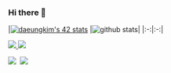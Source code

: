 ### Hi there 👋

|[![daeungkim's 42 stats](https://badge42.herokuapp.com/api/stats/dakim?privacyEmail=true)](https://github.com/daeungkim/badge42)
|![github stats](https://github-readme-stats.vercel.app/api?username=daeungkim&count_private=true)|
|:-:|:-:|

<!--
**daeungkim/daeungkim** is a ✨ _special_ ✨ repository because its `README.md` (this file) appears on your GitHub profile.

Here are some ideas to get you started:

- 🔭 I’m currently working on ...
- 🌱 I’m currently learning ...
- 👯 I’m looking to collaborate on ...
- 🤔 I’m looking for help with ...
- 💬 Ask me about ...
- 📫 How to reach me: ...
- 😄 Pronouns: ...
- ⚡ Fun fact: ...
-->
<p>
<a href="https://velog.io/@dakim">
<img src="https://img.shields.io/badge/Tech%20Blog-11B48A?style=flat-square&logo=Vimeo&logoColor=white&link=https://velog.io/@dakim"/>
  </a>
<a href="mailto:daeungkim93@gmail.com"><img src="https://img.shields.io/badge/Gmail-d14836?style=flat-square&logo=Gmail&logoColor=white&link=mailto:daeungkim93@gmail.com"/></a>
  </p>
<p>
<img src="https://img.shields.io/badge/c++%20-00599C.svg?&style=for-the-badge&logo=c%2B%2B&logoColor=FFFFFF"/>&nbsp 
<img src="https://img.shields.io/badge/c%20-A8B9CC.svg?&style=for-the-badge&logo=c&logoColor=FFFFFF"/>
  </p>
